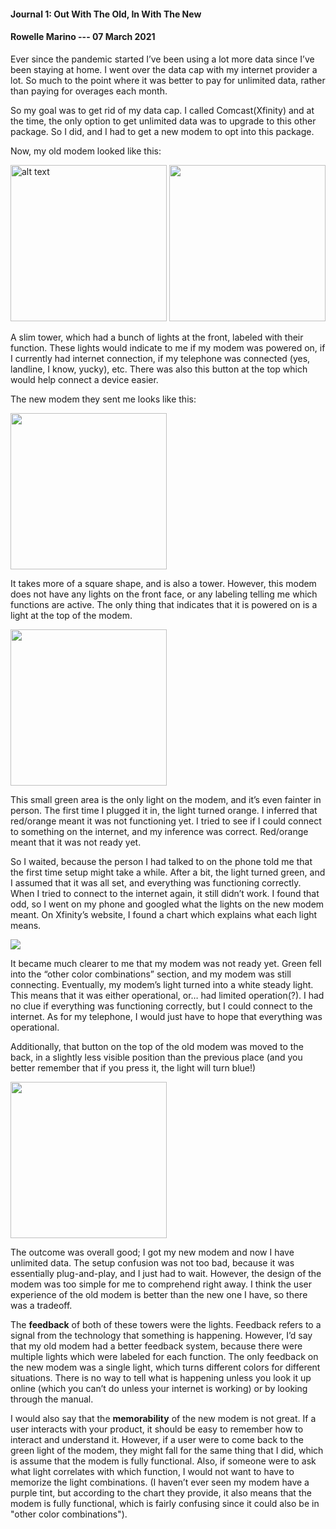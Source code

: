 #### Journal 1: Out With The Old, In With The New
#### Rowelle Marino                   --- 07 March 2021

Ever since the pandemic started I’ve been using a lot more data since I’ve been staying at home. I went over the data cap with my internet provider a lot. So much to the point where it was better to pay for unlimited data, rather than paying for overages each month. 

So my goal was to get rid of my data cap. I called Comcast(Xfinity) and at the time, the only option to get unlimited data was to upgrade to this other package. So I did, and I had to get a new modem to opt into this package.

Now, my old modem looked like this:

<img src="https://user-images.githubusercontent.com/60239910/110271198-60b3cb00-7f7c-11eb-876f-57976f0d0568.png" alt="alt text" width="250" height="250"> <img src="https://user-images.githubusercontent.com/60239910/110271491-0a935780-7f7d-11eb-9512-f94417fc3736.png" width ="250" height="250">


A slim tower, which had a bunch of lights at the front, labeled with their function. These lights would indicate to me if my modem was powered on, if I currently had internet connection, if my telephone was connected (yes, landline, I know, yucky), etc. There was also this button at the top which would help connect a device easier.


The new modem they sent me looks like this:

<img src="https://user-images.githubusercontent.com/60239910/110271630-44fcf480-7f7d-11eb-8ebe-7c1a46fb3856.png" width ="250" height="250">


It takes more of a square shape, and is also a tower. However, this modem does not have any lights on the front face, or any labeling telling me which functions are active. The only thing that indicates that it is powered on is a light at the top of the modem.

<img src="https://user-images.githubusercontent.com/60239910/110271924-d2404900-7f7d-11eb-8295-c433e60c3695.png" width ="250" height="250">


This small green area is the only light on the modem, and it’s even fainter in person. The first time I plugged it in, the light turned orange. I inferred that red/orange meant it was not functioning yet. I tried to see if I could connect to something on the internet, and my inference was correct. Red/orange meant that it was not ready yet. 

So I waited, because the person I had talked to on the phone told me that the first time setup might take a while. After a bit, the light turned green, and I assumed that it was all set, and everything was functioning correctly. When I tried to connect to the internet again, it still didn’t work. I found that odd, so I went on my phone and googled what the lights on the new modem meant. On Xfinity’s website, I found a chart which explains what each light means. 

<img src="https://user-images.githubusercontent.com/60239910/110272186-70341380-7f7e-11eb-8fa6-a325596a15c9.png">


It became much clearer to me that my modem was not ready yet. Green fell into the “other color combinations” section, and my modem was still connecting. Eventually, my modem’s light turned into a white steady light. This means that it was either operational, or… had limited operation(?). I had no clue if everything was functioning correctly, but I could connect to the internet. As for my telephone, I would just have to hope that everything was operational.


Additionally, that button on the top of the old modem was moved to the back, in a slightly less visible position than the previous place (and you better remember that if you press it, the light will turn blue!)

<img src="https://user-images.githubusercontent.com/60239910/110272095-3236ef80-7f7e-11eb-88d3-06d40a43a7e8.png" width ="250" height="250">



The outcome was overall good; I got my new modem and now I have unlimited data. The setup confusion was not too bad, because it was essentially plug-and-play, and I just had to wait. However, the design of the modem was too simple for me to comprehend right away. I think the user experience of the old modem is better than the new one I have, so there was a tradeoff.

The **feedback** of both of these towers were the lights. Feedback refers to a signal from the technology that something is happening. However, I’d say that my old modem had a better feedback system, because there were multiple lights which were labeled for each function. The only feedback on the new modem was a single light, which turns different colors for different situations. There is no way to tell what is happening unless you look it up online (which you can’t do unless your internet is working) or by looking through the manual.

I would also say that the **memorability** of the new modem is not great. If a user interacts with your product, it should be easy to remember how to interact and understand it. However, if a user were to come back to the green light of the modem, they might fall for the same thing that I did, which is assume that the modem is fully functional. Also, if someone were to ask what light correlates with which function, I would not want to have to memorize the light combinations. (I haven’t ever seen my modem have a purple tint, but according to the chart they provide, it also means that the modem is fully functional, which is fairly confusing since it could also be in "other color combinations").
